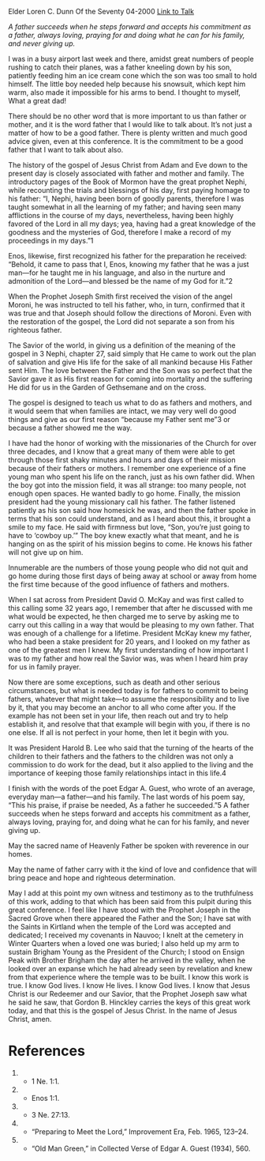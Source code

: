 Elder Loren C. Dunn
Of the Seventy
04-2000
[Link to Talk](https://www.churchofjesuschrist.org/study/general-conference/2000/04/because-my-father-sent-me?lang=eng)

_A father succeeds when he steps forward and accepts his commitment as a father, always loving, praying for and doing what he can for his family, and never giving up._

I was in a busy airport last week and there, amidst great numbers of people rushing to catch their planes, was a father kneeling down by his son, patiently feeding him an ice cream cone which the son was too small to hold himself. The little boy needed help because his snowsuit, which kept him warm, also made it impossible for his arms to bend. I thought to myself, What a great dad!

There should be no other word that is more important to us than father or mother, and it is the word father that I would like to talk about. It’s not just a matter of how to be a good father. There is plenty written and much good advice given, even at this conference. It is the commitment to be a good father that I want to talk about also.

The history of the gospel of Jesus Christ from Adam and Eve down to the present day is closely associated with father and mother and family. The introductory pages of the Book of Mormon have the great prophet Nephi, while recounting the trials and blessings of his day, first paying homage to his father: “I, Nephi, having been born of goodly parents, therefore I was taught somewhat in all the learning of my father; and having seen many afflictions in the course of my days, nevertheless, having been highly favored of the Lord in all my days; yea, having had a great knowledge of the goodness and the mysteries of God, therefore I make a record of my proceedings in my days.”1

Enos, likewise, first recognized his father for the preparation he received: “Behold, it came to pass that I, Enos, knowing my father that he was a just man—for he taught me in his language, and also in the nurture and admonition of the Lord—and blessed be the name of my God for it.”2

When the Prophet Joseph Smith first received the vision of the angel Moroni, he was instructed to tell his father, who, in turn, confirmed that it was true and that Joseph should follow the directions of Moroni. Even with the restoration of the gospel, the Lord did not separate a son from his righteous father.

The Savior of the world, in giving us a definition of the meaning of the gospel in 3 Nephi, chapter 27, said simply that He came to work out the plan of salvation and give His life for the sake of all mankind because His Father sent Him. The love between the Father and the Son was so perfect that the Savior gave it as His first reason for coming into mortality and the suffering He did for us in the Garden of Gethsemane and on the cross.

The gospel is designed to teach us what to do as fathers and mothers, and it would seem that when families are intact, we may very well do good things and give as our first reason “because my Father sent me”3 or because a father showed me the way.

I have had the honor of working with the missionaries of the Church for over three decades, and I know that a great many of them were able to get through those first shaky minutes and hours and days of their mission because of their fathers or mothers. I remember one experience of a fine young man who spent his life on the ranch, just as his own father did. When the boy got into the mission field, it was all strange: too many people, not enough open spaces. He wanted badly to go home. Finally, the mission president had the young missionary call his father. The father listened patiently as his son said how homesick he was, and then the father spoke in terms that his son could understand, and as I heard about this, it brought a smile to my face. He said with firmness but love, “Son, you’re just going to have to ‘cowboy up.’” The boy knew exactly what that meant, and he is hanging on as the spirit of his mission begins to come. He knows his father will not give up on him.

Innumerable are the numbers of those young people who did not quit and go home during those first days of being away at school or away from home the first time because of the good influence of fathers and mothers.

When I sat across from President David O. McKay and was first called to this calling some 32 years ago, I remember that after he discussed with me what would be expected, he then charged me to serve by asking me to carry out this calling in a way that would be pleasing to my own father. That was enough of a challenge for a lifetime. President McKay knew my father, who had been a stake president for 20 years, and I looked on my father as one of the greatest men I knew. My first understanding of how important I was to my father and how real the Savior was, was when I heard him pray for us in family prayer.

Now there are some exceptions, such as death and other serious circumstances, but what is needed today is for fathers to commit to being fathers, whatever that might take—to assume the responsibility and to live by it, that you may become an anchor to all who come after you. If the example has not been set in your life, then reach out and try to help establish it, and resolve that that example will begin with you, if there is no one else. If all is not perfect in your home, then let it begin with you.

It was President Harold B. Lee who said that the turning of the hearts of the children to their fathers and the fathers to the children was not only a commission to do work for the dead, but it also applied to the living and the importance of keeping those family relationships intact in this life.4

I finish with the words of the poet Edgar A. Guest, who wrote of an average, everyday man—a father—and his family. The last words of his poem say, “This his praise, if praise be needed, As a father he succeeded.”5 A father succeeds when he steps forward and accepts his commitment as a father, always loving, praying for, and doing what he can for his family, and never giving up.

May the sacred name of Heavenly Father be spoken with reverence in our homes.

May the name of father carry with it the kind of love and confidence that will bring peace and hope and righteous determination.

May I add at this point my own witness and testimony as to the truthfulness of this work, adding to that which has been said from this pulpit during this great conference. I feel like I have stood with the Prophet Joseph in the Sacred Grove when there appeared the Father and the Son; I have sat with the Saints in Kirtland when the temple of the Lord was accepted and dedicated; I received my covenants in Nauvoo; I knelt at the cemetery in Winter Quarters when a loved one was buried; I also held up my arm to sustain Brigham Young as the President of the Church; I stood on Ensign Peak with Brother Brigham the day after he arrived in the valley, when he looked over an expanse which he had already seen by revelation and knew from that experience where the temple was to be built. I know this work is true. I know God lives. I know He lives. I know God lives. I know that Jesus Christ is our Redeemer and our Savior, that the Prophet Joseph saw what he said he saw, that Gordon B. Hinckley carries the keys of this great work today, and that this is the gospel of Jesus Christ. In the name of Jesus Christ, amen.

# References
1. - 1 Ne. 1:1.
2. - Enos 1:1.
3. - 3 Ne. 27:13.
4. - “Preparing to Meet the Lord,” Improvement Era, Feb. 1965, 123–24.
5. - “Old Man Green,” in Collected Verse of Edgar A. Guest (1934), 560.
